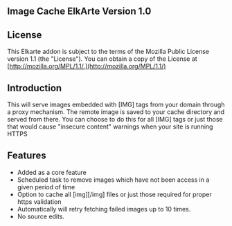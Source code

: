 ## Image Cache ElkArte Version 1.0

## License
This Elkarte addon is subject to the terms of the Mozilla Public License version 1.1 (the "License"). You can obtain a copy of the License at [http://mozilla.org/MPL/1.1/.](http://mozilla.org/MPL/1.1/)

## Introduction
This will serve images embedded with [IMG] tags from your domain through a proxy mechanism. The remote image is saved to your cache directory and served from there. You can choose to do this for all [IMG] tags or just those that would cause "insecure content" warnings when your site is running HTTPS

## Features
  - Added as a core feature
  - Scheduled task to remove images which have not been access in a given period of time
  - Option to cache all [img][/img] files or just those required for proper https validation
  - Automatically will retry fetching failed images up to 10 times.
  - No source edits.
